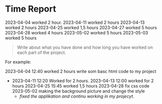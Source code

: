 # Time Report
2023-04-04 worked 2 hour.
2023-04-11 worked 2 hours
2023-04-13 worked 2 hours
2023-04-25 worked 1,5 hours
2023-04-27 worked 5 hours
2023-04-28 worked 4 hours
2023-05-02 worked 5 hours
2023-05-03 worked 5 hours

> Write about what you have done and how long you have worked on each part of the project.

For example: 

2023-04-04 12:40 worked 2 hours
write som basc html code to my project
- 2023-04-11 12:20 Worked for 2 hours.
2023-04-13 12:00 worked for 2 hours
2023-04-25 15:45 worked 1,5 hours
2023-04-28 fix css code
2023-05-02 making the background picture and change the style
  - *fixed the applikation and continu working in my projecyt.*